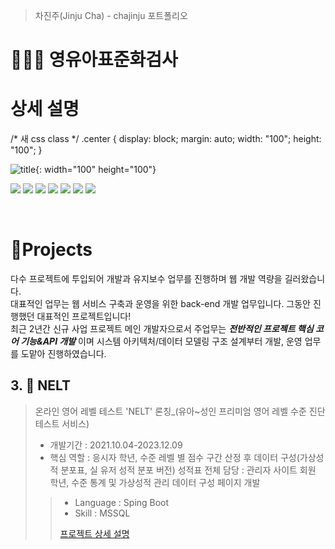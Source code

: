 > 차진주(Jinju Cha) - chajinju 포트폴리오

# 👩🏻‍💻  영유아표준화검사


# 상세 설명
/* 새 css class */
.center {
  display: block;
  margin: auto;
  width: "100";
  height: "100";
}

![title](/img/main.png){: width="100" height="100"}

<img src="https://github.com/jinjucha/jinjucha.github.io/blob/b6d03f03a2f4bd558686ad2f3893f191cbcb1cd8/StandardTest/img/main.png"/>
<img src="https://github.com/jinjucha/jinjucha.github.io/blob/b6d03f03a2f4bd558686ad2f3893f191cbcb1cd8/StandardTest/img/user_info.PNG"/> 
<img src="https://github.com/jinjucha/jinjucha.github.io/blob/b6d03f03a2f4bd558686ad2f3893f191cbcb1cd8/StandardTest/img/test_detail.PNG"/> 
<img src="https://github.com/jinjucha/jinjucha.github.io/blob/b6d03f03a2f4bd558686ad2f3893f191cbcb1cd8/StandardTest/img/test_detail2.PNG"/> 
<img src="https://github.com/jinjucha/jinjucha.github.io/blob/b6d03f03a2f4bd558686ad2f3893f191cbcb1cd8/StandardTest/img/result_01.PNG"/> 
<img src="https://github.com/jinjucha/jinjucha.github.io/blob/b6d03f03a2f4bd558686ad2f3893f191cbcb1cd8/StandardTest/img/result_02.PNG"/> 
<img src="https://github.com/jinjucha/jinjucha.github.io/blob/b6d03f03a2f4bd558686ad2f3893f191cbcb1cd8/StandardTest/img/result_03.PNG"/> 


>
<br />

# 📝Projects
다수 프로젝트에 투입되어 개발과 유지보수 업무를 진행하며 웹 개발 역량을 길러왔습니다. <br>
대표적인 업무는 웹 서비스 구축과 운영을 위한 back-end 개발 업무입니다.
그동안 진행했던 대표적인 프로젝트입니다!  
최근 2년간 신규 사업 프로젝트 메인 개발자으로서 주업무는 ***전반적인 프로젝트 핵심 코어 기능&API 개발*** 이며
시스템 아키텍처/데이터 모델링 구조 설계부터 개발, 운영 업무를 도맡아 진행하였습니다.

## 3. 📙 NELT

> 온라인 영어 레벨 테스트 'NELT' 론칭_(유아~성인 프리미엄 영어 레벨 수준 진단 테스트 서비스)
>
> - 개발기간 : 2021.10.04-2023.12.09
> - 핵심 역할
> : 응시자 학년, 수준 레벨 별 점수 구간 산정 후 데이터 구성(가상성적 분포표, 실 유저 성적 분포 버전) 성적표 전체 담당
> : 관리자 사이트 회원 학년, 수준 통계 및 가상성적 관리 데이터 구성 페이지 개발
>> - Language : Sping Boot
>> - Skill : MSSQL
>>
>> [프로젝트 상세 설명](https://github.com/kimphysicsman/mylittleshoes_backend)
>
<br />

<br />
